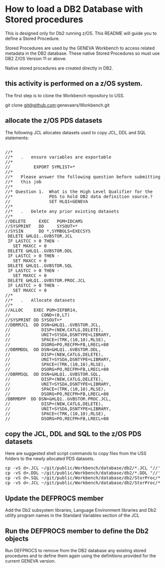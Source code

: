 # How to load a DB2 Database with Stored procedures

This is designed only for Db2 running z/OS. This README
will guide you to define a Stored Procedure.

Stored Procedures are used by the GENEVA Workbench to access
related metadata in the DB2 database. These native Stored
Procedures so must use DB2 Z/OS Version 11 or above.

Native stored procedures are created directly in DB2.

## this activity is performed on a z/OS system.

   The first step is to clone the Workbench repository to USS.

   git clone git@github.com:genevaers/Workbench.git 

## allocate the z/OS PDS datasets

   The following JCL allocates datasets used to copy JCL, DDL
   and SQL statements:
<pre> 
//* 
//*   .   ensure variables are exportable
//*
//         EXPORT SYMLIST=*
//*
//*   Please answer the following question before submitting
//*   this job
//*
//* Question 1.  What is the High Level Qualifier for the 
//*              PDS to hold DB2 data definition source.?
//               SET HLQ1=GENEVA
//* 
//*   .   Delete any prior existing datasets
//*
//DELETE     EXEC   PGM=IDCAMS
//SYSPRINT   DD     SYSOUT=*
//SYSIN      DD *,SYMBOLS=EXECSYS
 DELETE &HLQ1..GVBSTOR.JCL
 IF LASTCC > 0 THEN -
   SET MAXCC = 0
 DELETE &HLQ1..GVBSTOR.DDL
 IF LASTCC > 0 THEN -
   SET MAXCC = 0
 DELETE &HLQ1..GVBSTOR.SQL
 IF LASTCC > 0 THEN -
   SET MAXCC = 0
 DELETE &HLQ1..GVBSTOR.PROC.JCL
 IF LASTCC > 0 THEN -
   SET MAXCC = 0
//*
//*   .   Allocate datasets
//* 
//ALLOC    EXEC PGM=IEFBR14,
//            COND=(0,LT)
//SYSPRINT DD SYSOUT=* 
//DBRMJCL  DD DSN=&HLQ1..GVBSTOR.JCL,
//            DISP=(NEW,CATLG,DELETE),
//            UNIT=SYSDA,DSNTYPE=LIBRARY,
//            SPACE=(TRK,(10,10),RLSE),
//            DSORG=PO,RECFM=FB,LRECL=80
//DBRMDDL  DD DSN=&HLQ1..GVBSTOR.DDL,
//            DISP=(NEW,CATLG,DELETE),
//            UNIT=SYSDA,DSNTYPE=LIBRARY,
//            SPACE=(TRK,(10,10),RLSE),
//            DSORG=PO,RECFM=FB,LRECL=80
//DBRMSQL  DD DSN=&HLQ1..GVBSTOR.SQL,
//            DISP=(NEW,CATLG,DELETE),
//            UNIT=SYSDA,DSNTYPE=LIBRARY,
//            SPACE=(TRK,(10,10),RLSE),
//            DSORG=PO,RECFM=FB,LRECL=80
/DBRMDPP  DD DSN=&HLQ1..GVBSTOR.PROC.JCL,
//            DISP=(NEW,CATLG,DELETE),
//            UNIT=SYSDA,DSNTYPE=LIBRARY,
//            SPACE=(TRK,(10,10),RLSE),
//            DSORG=PO,RECFM=FB,LRECL=80
</pre>
## copy the JCL, DDL and SQL to the z/OS PDS datasets

   Here are suggested shell script commands to copy files from the USS folders 
   to the newly allocated PDS datasets.

<pre>
cp -vS d=.JCL ~/git/public/Workbench/database/db2/*.JCL "//'GENEVA.GVBSTOR.JCL'"
cp -vS d=.DDL ~/git/public/Workbench/database/db2/*.DDL "//'GENEVA.GVBSTOR.DDL'"
cp -vS d=.SQL ~/git/public/Workbench/database/db2/StorProc/*.SQL "//'GENEVA.GVBSTOR.SQL'"
cp -vS d=.JCL ~/git/public/Workbench/database/db2/StorProc/*.JCL "//'GENEVA.GVBSTOR.PROC.JCL'"
</pre>
## Update the DEFPROCS member 

   Add the Db2 subsystem libraries, Language Environment libraries
   and Db2 utility program names in the Standard Variables section
   of the JCL
  
## Run the DEFPROCS member to define the Db2 objects
   
   Run DEFPROCS to remove from the DB2 database any existing stored procedures and to define
   them again using the definitions provided for the current GENEVA version.
